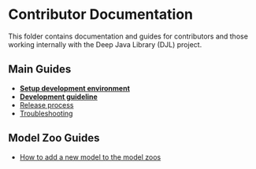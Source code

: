 # Contributor Documentation

This folder contains documentation and guides for contributors and those working internally with the Deep Java Library (DJL) project.

## Main Guides

- **[Setup development environment](setup.md)**
- **[Development guideline](development_guideline.md)**
- [Release process](release_process.md)
- [Troubleshooting](troubleshooting.md)

## Model Zoo Guides
- [How to add a new model to the model zoos](add_model_to_model-zoo.md)
